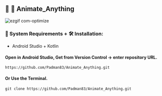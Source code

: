 ## 🤖 📱 Animate_Anything

![ezgif com-optimize](https://user-images.githubusercontent.com/45048950/90661263-8ea01f00-e279-11ea-858d-ecb217c9d658.gif)

### 🧰 System Requirements + 🛠️ Installation:

* Android Studio + Kotlin

#### Open in Android Studio, Get from Version Control -> enter repository URL.

```
https://github.com/Padman83/Animate_Anything.git
```

#### Or Use the Terminal.

```
git clone https://github.com/Padman83/Animate_Anything.git
